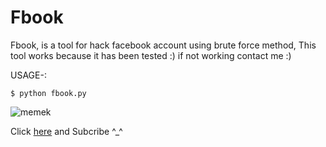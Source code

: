 # Fbook

Fbook, is a tool for hack facebook account using brute force method, This tool works because it has been tested :)
if not working contact me :)

USAGE-:

`$ python fbook.py`

![memek](https://github.com/Ranginang67/Fbook/blob/master/fbook.png)

Click [here](https://www.youtube.com/channel/UCNMD5U02GFeWLqmrl_XSPGQ) and Subcribe ^_^
